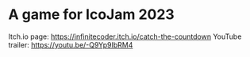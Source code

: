  # A game for IcoJam 2023
 Itch.io page: https://infinitecoder.itch.io/catch-the-countdown
 YouTube trailer: https://youtu.be/-Q9Yp9IbRM4
